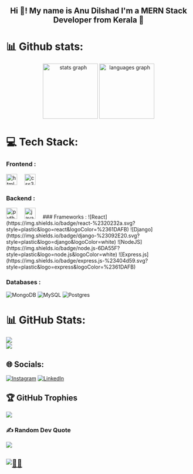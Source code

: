 <h2 align="center">Hi 👋! 
  My name is Anu Dilshad 
  I'm a MERN Stack Developer from Kerala 🌴</h2>

  # 📊 Github stats:

  <div align="center">
  <img src="https://github-readme-stats.vercel.app/api?username=aid-3n&hide_title=false&hide_rank=false&show_icons=true&include_all_commits=true&count_private=true&disable_animations=false&theme=dracula&locale=en&hide_border=false" height="150" alt="stats graph"  />
  <img src="https://github-readme-stats.vercel.app/api/top-langs?username=aid-3n&locale=en&hide_title=false&layout=compact&card_width=320&langs_count=5&theme=dracula&hide_border=false" height="150" alt="languages graph"  />
</div>


# 💻 Tech Stack:

### Frontend :

  <img src="https://cdn.jsdelivr.net/gh/devicons/devicon/icons/html5/html5-original.svg" height="30" style="display:inline-block;" alt="html5 logo"  />
  <img width="12" /> <img src="https://cdn.jsdelivr.net/gh/devicons/devicon/icons/css3/css3-original.svg" height="30" alt="css3 logo"  />
  <img width="12" />
  
### Backend :
  <img src="https://cdn.jsdelivr.net/gh/devicons/devicon/icons/python/python-original.svg" height="30" alt="python logo"  />
  <img width="12" />
  <img src="https://cdn.jsdelivr.net/gh/devicons/devicon/icons/javascript/javascript-original.svg" height="30" alt="javascript logo"  />
  <img width="12" />
### Frameworks :
  ![React](https://img.shields.io/badge/react-%2320232a.svg?style=plastic&logo=react&logoColor=%2361DAFB)
  ![Django](https://img.shields.io/badge/django-%23092E20.svg?style=plastic&logo=django&logoColor=white)
  ![NodeJS](https://img.shields.io/badge/node.js-6DA55F?style=plastic&logo=node.js&logoColor=white)
  ![Express.js](https://img.shields.io/badge/express.js-%23404d59.svg?style=plastic&logo=express&logoColor=%2361DAFB)

### Databases :
  ![MongoDB](https://img.shields.io/badge/MongoDB-%234ea94b.svg?style=plastic&logo=mongodb&logoColor=white) 
  ![MySQL](https://img.shields.io/badge/mysql-4479A1.svg?style=plastic&logo=mysql&logoColor=white)
  ![Postgres](https://img.shields.io/badge/postgres-%23316192.svg?style=plastic&logo=postgresql&logoColor=white)


# 📊 GitHub Stats:
![](https://github-readme-stats.vercel.app/api?username=AID-3N&theme=github_dark_dimmed&hide_border=false&include_all_commits=true&count_private=false) <br/>
![](https://github-readme-stats.vercel.app/api/top-langs/?username=AID-3N&theme=github_dark_dimmed&hide_border=false&include_all_commits=true&count_private=false&layout=compact)


## 🌐 Socials:
[![Instagram](https://img.shields.io/badge/Instagram-%23E4405F.svg?logo=Instagram&logoColor=white)](https://instagram.com/anu_.dx) [![LinkedIn](https://img.shields.io/badge/LinkedIn-%230077B5.svg?logo=linkedin&logoColor=white)](https://linkedin.com/in/Anu-Dilshad)
   

## 🏆 GitHub Trophies
![](https://github-profile-trophy.vercel.app/?username=AID-3N&theme=radical&no-frame=false&no-bg=true&margin-w=4)

### ✍️ Random Dev Quote
![](https://quotes-github-readme.vercel.app/api?type=horizontal&theme=dark)


[![👀👀](https://visitcount.itsvg.in/api?id=AID-3N&icon=7&color=8)](https://visitcount.itsvg.in)
---
